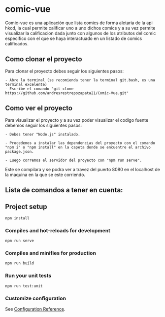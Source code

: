 # comic-vue

Comic-vue es una aplicación que lista comics de forma aletaria de la api hkcd, la cual permite calificar uno a uno dichos comics y a su vez permite visualizar la calificacion dada junto con algunos de los atributos del comic especifico con el que se haya interactuado en un listado de comics calificados.

## Como clonar el proyecto

Para clonar el proyecto debes seguir los siguientes pasos:
```
- Abre la terminal (se recomienda tener la terminal git.bash, es una terminal excelente)
- Escribe el comando "git clone https://github.com/andresrestrepozapata21/Comic-Vue.git"
```

## Como ver el proyecto

Para visualizar el proyecto y a su vez poder visualizar el codigo fuente debemos seguir los siguientes pasos:

```
- Debes tener "Node.js" instalado.

- Procedemos a instalar las dependencias del proyecto con el comando "npm i" o "npm install" en la capeta donde se encuentre el archivo package.json.

- Luego corremos el servidor del proyecto con "npm run serve".

```
Este se compilara y se podra ver a travez del puerto 8080 en el localhost de la maquina en la que se este corriendo.

## Lista de comandos a tener en cuenta:

## Project setup
```
npm install
```

### Compiles and hot-reloads for development
```
npm run serve
```

### Compiles and minifies for production
```
npm run build
```

### Run your unit tests
```
npm run test:unit
```

### Customize configuration
See [Configuration Reference](https://cli.vuejs.org/config/).
